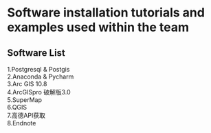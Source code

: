 # Software installation tutorials and examples used within the team
## Software List
1.Postgresql & Postgis <br>
2.Anaconda & Pycharm <br>
3.Arc GIS 10.8<br>
4.ArcGISpro 破解版3.0<br>
5.SuperMap <br>
6.QGIS <br>
7.高德API获取 <br>
8.Endnote 
